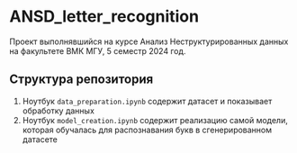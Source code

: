 # ANSD_letter_recognition

Проект выполнявшийся на курсе Анализ Неструктурированных данных на факультете ВМК МГУ, 5 семестр 2024 год.

## Структура репозитория

1. Ноутбук `data_preparation.ipynb` содержит датасет и показывает обработку данных
2. Ноутбук `model_creation.ipynb` содержит реализацию самой модели, которая обучалась для распознавания букв в сгенерированном датасете